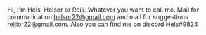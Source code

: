 ###
Hi, I'm Hels, Helsor or Reiji. Whatever you want to call me. Mail for communication helsor22@gmail.com and mail for suggestions reijior22@gmail.com. Also you can find me on discord Hels#9824

<!--
**Helsor22/Helsor22** is a ✨ _special_ ✨ repository because its `README.md` (this file) appears on your GitHub profile.

Here are some ideas to get you started:

- 🔭 I’m currently working on ...
- 🌱 I’m currently learning ...
- 👯 I’m looking to collaborate on ...
- 🤔 I’m looking for help with ...
- 💬 Ask me about ...
- 📫 How to reach me: ...
- 😄 Pronouns: ...
- ⚡ Fun fact: ...
-->
